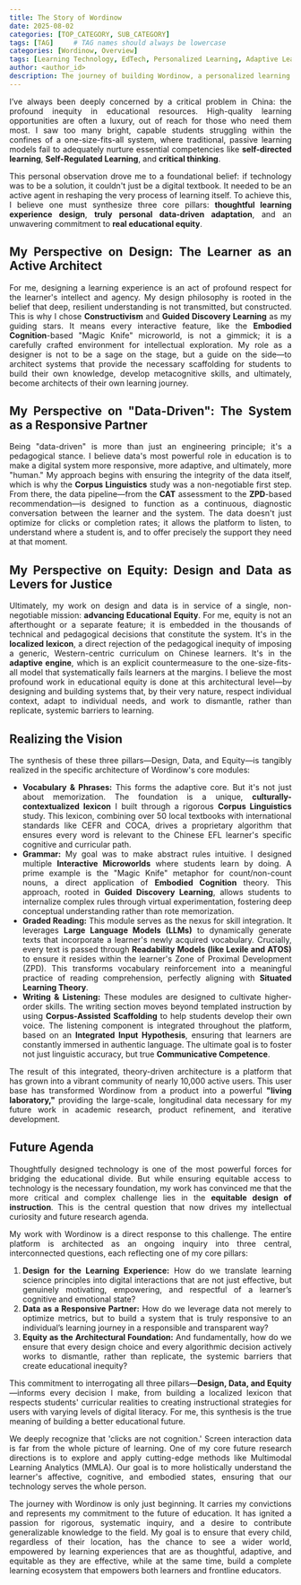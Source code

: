 ```yaml
---
title: The Story of Wordinow
date: 2025-08-02
categories: [TOP_CATEGORY, SUB_CATEGORY]
tags: [TAG]     # TAG names should always be lowercase
categories: [Wordinow, Overview]
tags: [Learning Technology, EdTech, Personalized Learning, Adaptive Learning, Educational Equity, Founder Story, Data-Driven Education, Startup]
author: <author_id>        
description: The journey of building Wordinow, a personalized learning platform designed to bridge the educational divide and bring quality education to all.
---
```

<div style="text-align: justify;">

<p>I’ve always been deeply concerned by a critical problem in China: the profound inequity in educational resources. High-quality learning opportunities are often a luxury, out of reach for those who need them most. I saw too many bright, capable students struggling within the confines of a one-size-fits-all system, where traditional, passive learning models fail to adequately nurture essential competencies like <strong>self-directed learning</strong>, <strong>Self-Regulated Learning</strong>, and <strong>critical thinking</strong>.</p>

<p>This personal observation drove me to a foundational belief: if technology was to be a solution, it couldn't just be a digital textbook. It needed to be an active agent in reshaping the very process of learning itself. To achieve this, I believe one must synthesize three core pillars: <strong>thoughtful learning experience design</strong>, <strong>truly personal data-driven adaptation</strong>, and an unwavering commitment to <strong>real educational equity</strong>.</p>

<h2>My Perspective on Design: The Learner as an Active Architect</h2>
<p>For me, designing a learning experience is an act of profound respect for the learner's intellect and agency. My design philosophy is rooted in the belief that deep, resilient understanding is not transmitted, but constructed. This is why I chose <strong>Constructivism</strong> and <strong>Guided Discovery Learning</strong> as my guiding stars. It means every interactive feature, like the <strong>Embodied Cognition</strong>-based "Magic Knife" microworld, is not a gimmick; it is a carefully crafted environment for intellectual exploration. My role as a designer is not to be a sage on the stage, but a guide on the side—to architect systems that provide the necessary scaffolding for students to build their own knowledge, develop metacognitive skills, and ultimately, become architects of their own learning journey.</p>

<h2>My Perspective on "Data-Driven": The System as a Responsive Partner</h2>
<p>Being "data-driven" is more than just an engineering principle; it's a pedagogical stance. I believe data's most powerful role in education is to make a digital system more responsive, more adaptive, and ultimately, more "human." My approach begins with ensuring the integrity of the data itself, which is why the <strong>Corpus Linguistics</strong> study was a non-negotiable first step. From there, the data pipeline—from the <strong>CAT</strong> assessment to the <strong>ZPD</strong>-based recommendation—is designed to function as a continuous, diagnostic conversation between the learner and the system. The data doesn't just optimize for clicks or completion rates; it allows the platform to listen, to understand where a student is, and to offer precisely the support they need at that moment. </p>

<h2>My Perspective on Equity: Design and Data as Levers for Justice</h2>
<p>Ultimately, my work on design and data is in service of a single, non-negotiable mission: <strong>advancing Educational Equity</strong>. For me, equity is not an afterthought or a separate feature; it is embedded in the thousands of technical and pedagogical decisions that constitute the system. It's in the <strong>localized lexicon</strong>, a direct rejection of the pedagogical inequity of imposing a generic, Western-centric curriculum on Chinese learners. It's in the <strong>adaptive engine</strong>, which is an explicit countermeasure to the one-size-fits-all model that systematically fails learners at the margins. I believe the most profound work in educational equity is done at this architectural level—by designing and building systems that, by their very nature, respect individual context, adapt to individual needs, and work to dismantle, rather than replicate, systemic barriers to learning. </p>

<h2>Realizing the Vision</h2>
<p>The synthesis of these three pillars—Design, Data, and Equity—is tangibly realized in the specific architecture of Wordinow's core modules:</p>
    
<ul>
<li><strong>Vocabulary & Phrases:</strong> This forms the adaptive core. But it's not just about memorization. The foundation is a unique, <strong>culturally-contextualized lexicon</strong> I built through a rigorous <strong>Corpus Linguistics</strong> study. This lexicon, combining over 50 local textbooks with international standards like CEFR and COCA, drives a proprietary algorithm that ensures every word is relevant to the Chinese EFL learner's specific cognitive and curricular path.</li>
<li><strong>Grammar:</strong> My goal was to make abstract rules intuitive. I designed multiple <strong>Interactive Microworlds</strong> where students learn by doing. A prime example is the "Magic Knife" metaphor for count/non-count nouns, a direct application of <strong>Embodied Cognition</strong> theory. This approach, rooted in <strong>Guided Discovery Learning</strong>, allows students to internalize complex rules through virtual experimentation, fostering deep conceptual understanding rather than rote memorization.</li>
<li><strong>Graded Reading:</strong> This module serves as the nexus for skill integration. It leverages <strong>Large Language Models (LLMs)</strong> to dynamically generate texts that incorporate a learner's newly acquired vocabulary. Crucially, every text is passed through <strong>Readability Models (like Lexile and ATOS)</strong> to ensure it resides within the learner's Zone of Proximal Development (ZPD). This transforms vocabulary reinforcement into a meaningful practice of reading comprehension, perfectly aligning with <strong>Situated Learning Theory</strong>.</li>
<li><strong>Writing & Listening:</strong> These modules are designed to cultivate higher-order skills. The writing section moves beyond templated instruction by using <strong>Corpus-Assisted Scaffolding</strong> to help students develop their own voice. The listening component is integrated throughout the platform, based on an <strong>Integrated Input Hypothesis</strong>, ensuring that learners are constantly immersed in authentic language. The ultimate goal is to foster not just linguistic accuracy, but true <strong>Communicative Competence</strong>.</li>
</ul>
<p>The result of this integrated, theory-driven architecture is a platform that has grown into a vibrant community of nearly 10,000 active users. This user base has transformed Wordinow from a product into a powerful <strong>"living laboratory,"</strong> providing the large-scale, longitudinal data necessary for my future work in academic research, product refinement, and iterative development.</p>

<h2>Future Agenda</h2>
<p>Thoughtfully designed technology is one of the most powerful forces for bridging the educational divide. But while ensuring equitable access to technology is the necessary foundation, my work has convinced me that the more critical and complex challenge lies in the <strong>equitable design of instruction</strong>. This is the central question that now drives my intellectual curiosity and future research agenda.</p>
<p>My work with Wordinow is a direct response to this challenge. The entire platform is architected as an ongoing inquiry into three central, interconnected questions, each reflecting one of my core pillars:</p>

<ol>
<li><strong>Design for the Learning Experience:</strong> How do we translate learning science principles into digital interactions that are not just effective, but genuinely motivating, empowering, and respectful of a learner’s cognitive and emotional state?</li>
<li><strong>Data as a Responsive Partner:</strong> How do we leverage data not merely to optimize metrics, but to build a system that is truly responsive to an individual’s learning journey in a responsible and transparent way?</li>
<li><strong>Equity as the Architectural Foundation:</strong> And fundamentally, how do we ensure that every design choice and every algorithmic decision actively works to dismantle, rather than replicate, the systemic barriers that create educational inequity?</li>
</ol>
    
<p>This commitment to interrogating all three pillars—<strong>Design, Data, and Equity</strong>—informs every decision I make, from building a localized lexicon that respects students' curricular realities to creating instructional strategies for users with varying levels of digital literacy. For me, this synthesis is the true meaning of building a better educational future.</p>

<p>We deeply recognize that 'clicks are not cognition.' Screen interaction data is far from the whole picture of learning. One of my core future research directions is to explore and apply cutting-edge methods like Multimodal Learning Analytics (MMLA). Our goal is to more holistically understand the learner's affective, cognitive, and embodied states, ensuring that our technology serves the whole person.</p>

<p>The journey with Wordinow is only just beginning. It carries my convictions and represents my commitment to the future of education. It has ignited a passion for rigorous, systematic inquiry, and a desire to contribute generalizable knowledge to the field. My goal is to ensure that every child, regardless of their location, has the chance to see a wider world, empowered by learning experiences that are as thoughtful, adaptive, and equitable as they are effective, while at the same time, build a complete learning ecosystem that empowers both learners and frontline educators.</p>
</div>
